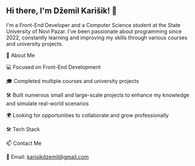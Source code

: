 ## Hi there, I'm Džemil Karišik! 👋

I'm a Front-End Developer and a Computer Science student at the State University of Novi Pazar. I've been passionate about programming since 2022, constantly learning and improving my skills through various courses and university projects.

🚀 About Me

💻 Focused on Front-End Development

🎓 Completed multiple courses and university projects

🛠️ Built numerous small and large-scale projects to enhance my knowledge and simulate real-world scenarios

🌍 Looking for opportunities to collaborate and grow professionally

🛠️ Tech Stack

📫 Contact Me

📧 Email: karisikdzemil@gmail.com


